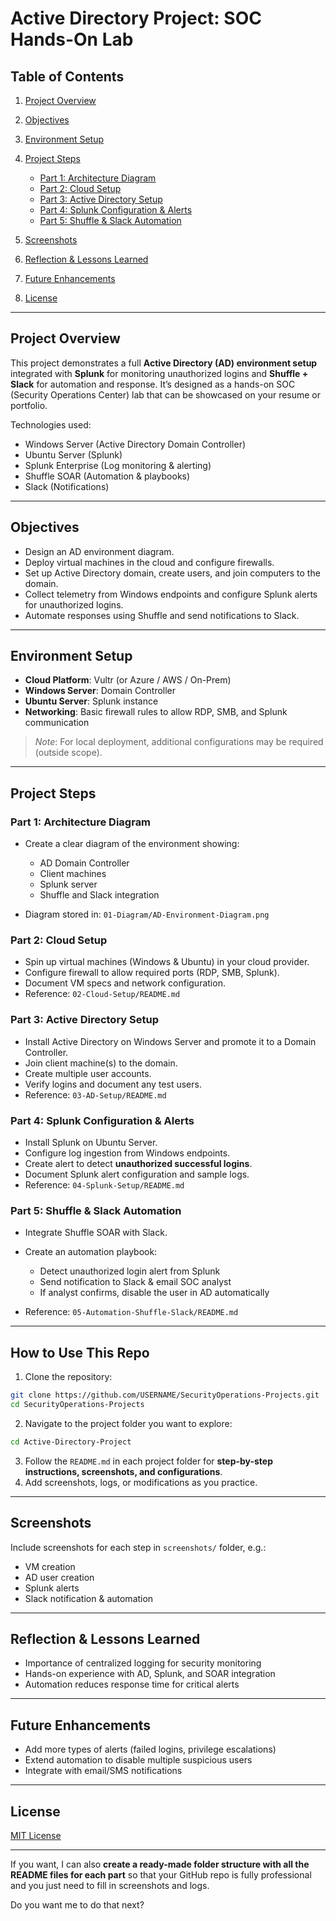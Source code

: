 # Active Directory Project: SOC Hands-On Lab

## Table of Contents

1. [Project Overview](#project-overview)
2. [Objectives](#objectives)
3. [Environment Setup](#environment-setup)
4. [Project Steps](#project-steps)

   * [Part 1: Architecture Diagram](#part-1-architecture-diagram)
   * [Part 2: Cloud Setup](#part-2-cloud-setup)
   * [Part 3: Active Directory Setup](#part-3-active-directory-setup)
   * [Part 4: Splunk Configuration & Alerts](#part-4-splunk-configuration--alerts)
   * [Part 5: Shuffle & Slack Automation](#part-5-shuffle--slack-automation)
5. [Screenshots](#screenshots)
6. [Reflection & Lessons Learned](#reflection--lessons-learned)
7. [Future Enhancements](#future-enhancements)
8. [License](#license)

---

## Project Overview

This project demonstrates a full **Active Directory (AD) environment setup** integrated with **Splunk** for monitoring unauthorized logins and **Shuffle + Slack** for automation and response. It’s designed as a hands-on SOC (Security Operations Center) lab that can be showcased on your resume or portfolio.

Technologies used:

* Windows Server (Active Directory Domain Controller)
* Ubuntu Server (Splunk)
* Splunk Enterprise (Log monitoring & alerting)
* Shuffle SOAR (Automation & playbooks)
* Slack (Notifications)

---

## Objectives

* Design an AD environment diagram.
* Deploy virtual machines in the cloud and configure firewalls.
* Set up Active Directory domain, create users, and join computers to the domain.
* Collect telemetry from Windows endpoints and configure Splunk alerts for unauthorized logins.
* Automate responses using Shuffle and send notifications to Slack.

---

## Environment Setup

* **Cloud Platform**: Vultr (or Azure / AWS / On-Prem)
* **Windows Server**: Domain Controller
* **Ubuntu Server**: Splunk instance
* **Networking**: Basic firewall rules to allow RDP, SMB, and Splunk communication

> *Note*: For local deployment, additional configurations may be required (outside scope).

---

## Project Steps

### Part 1: Architecture Diagram

* Create a clear diagram of the environment showing:

  * AD Domain Controller
  * Client machines
  * Splunk server
  * Shuffle and Slack integration
* Diagram stored in: `01-Diagram/AD-Environment-Diagram.png`

### Part 2: Cloud Setup

* Spin up virtual machines (Windows & Ubuntu) in your cloud provider.
* Configure firewall to allow required ports (RDP, SMB, Splunk).
* Document VM specs and network configuration.
* Reference: `02-Cloud-Setup/README.md`

### Part 3: Active Directory Setup

* Install Active Directory on Windows Server and promote it to a Domain Controller.
* Join client machine(s) to the domain.
* Create multiple user accounts.
* Verify logins and document any test users.
* Reference: `03-AD-Setup/README.md`

### Part 4: Splunk Configuration & Alerts

* Install Splunk on Ubuntu Server.
* Configure log ingestion from Windows endpoints.
* Create alert to detect **unauthorized successful logins**.
* Document Splunk alert configuration and sample logs.
* Reference: `04-Splunk-Setup/README.md`

### Part 5: Shuffle & Slack Automation

* Integrate Shuffle SOAR with Slack.
* Create an automation playbook:

  * Detect unauthorized login alert from Splunk
  * Send notification to Slack & email SOC analyst
  * If analyst confirms, disable the user in AD automatically
* Reference: `05-Automation-Shuffle-Slack/README.md`

---
## How to Use This Repo

1. Clone the repository:

```bash
git clone https://github.com/USERNAME/SecurityOperations-Projects.git
cd SecurityOperations-Projects
```

2. Navigate to the project folder you want to explore:

```bash
cd Active-Directory-Project
```

3. Follow the `README.md` in each project folder for **step-by-step instructions, screenshots, and configurations**.
4. Add screenshots, logs, or modifications as you practice.
   
---
## Screenshots

Include screenshots for each step in `screenshots/` folder, e.g.:

* VM creation
* AD user creation
* Splunk alerts
* Slack notification & automation

---

## Reflection & Lessons Learned

* Importance of centralized logging for security monitoring
* Hands-on experience with AD, Splunk, and SOAR integration
* Automation reduces response time for critical alerts

---

## Future Enhancements

* Add more types of alerts (failed logins, privilege escalations)
* Extend automation to disable multiple suspicious users
* Integrate with email/SMS notifications

---

## License

[MIT License](LICENSE)

---

If you want, I can also **create a ready-made folder structure with all the README files for each part** so that your GitHub repo is fully professional and you just need to fill in screenshots and logs.

Do you want me to do that next?
